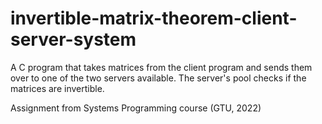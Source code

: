 # invertible-matrix-theorem-client-server-system

A C program that takes matrices from the client program and sends them over to one of the two servers available. The server's pool checks if the matrices are invertible.

Assignment from Systems Programming course (GTU, 2022)

